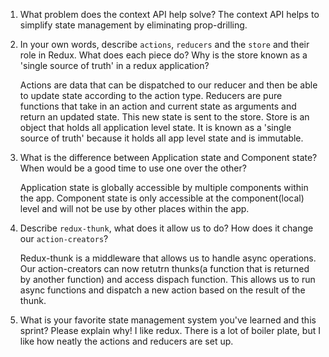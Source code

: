 1. What problem does the context API help solve?
    The context API helps to simplify state management by eliminating prop-drilling.

2. In your own words, describe `actions`, `reducers` and the `store` and their role in Redux. What does each piece do? Why is the store known as a 'single source of truth' in a redux application?

    Actions are data that can be dispatched to our reducer and then be able to update state according to the action type.
    Reducers are pure functions that take in an action and current state as arguments and return an updated state. This new state is sent to the store. 
    Store is an object that holds all application level state. It is known as a 'single source of truth' because it holds all app level state and is immutable. 

3. What is the difference between Application state and Component state? When would be a good time to use one over the other?

    Application state is globally accessible by multiple components within the app. Component state is only accessible at the component(local) level and will not be use by other places within the app.

4. Describe `redux-thunk`, what does it allow us to do? How does it change our `action-creators`?

    Redux-thunk is a middleware that allows us to handle async operations. Our action-creators can now retutrn thunks(a function that is returned by another function) and access dispach function. This allows us to run async functions and dispatch a new action based on the result of the thunk.

5. What is your favorite state management system you've learned and this sprint? Please explain why!
    I like redux. There is a lot of boiler plate, but I like how neatly the actions and reducers are set up. 
